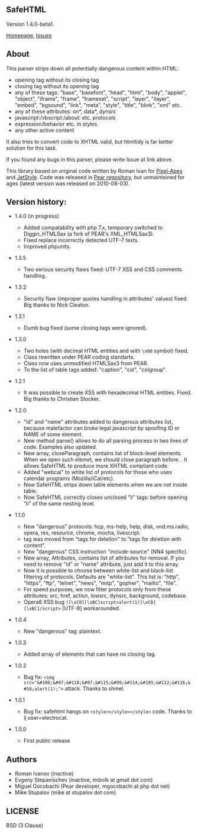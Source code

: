 SafeHTML
--------
Version 1.4.0-beta1.

[Homepage](https://github.com/landy2005/HTML_Safe),
[Issues](https://github.com/landy2005/HTML_Safe/issues)

## About

This parser strips down all potentially dangerous content within HTML:

  * opening tag without its closing tag
  * closing tag without its opening tag
  * any of these tags: "base", "basefont", "head", "html", "body", "applet", "object", "iframe", "frame", "frameset", "script", "layer", "ilayer", "embed", "bgsound", "link", "meta", "style", "title", "blink", "xml" etc.
  * any of these attributes: on\*, data\*, dynsrc
  * javascript:/vbscript:/about: etc. protocols
  * expression/behavior etc. in styles
  * any other active content

It also tries to convert code to XHTML valid, but htmltidy is far better solution for this task.

If you found any bugs in this parser, please write Issue at link above.

This library based on original code written by Roman Ivan for [Pixel-Apes](http://pixel-apes.com) and [JetStyle](http://jetstyle.ru). Code was released in [Pear repository](http://pear.php.net/package/HTML_Safe), but unmainteined for ages (latest version was released on 2010-08-03).


## Version history:

* 1.4.0 (in progress)
  * Added compatability with php 7.x, temporary switched to Diggin_HTMLSax (a fork of PEAR's XML_HTMLSax3).
  * Fixed replace incorrectly detected UTF-7 texts.
  * Improved phpunits.

* 1.3.5
  * Two serious security flaws fixed: UTF-7 XSS and CSS comments handling.

* 1.3.2
  * Security flaw (improper quotes handling in attributes' values) fixed. Big thanks to Nick Cleaton.

* 1.3.1
  * Dumb bug fixed (some closing tags were ignored).

* 1.3.0
  * Two holes (with decimal HTML entities and with `\x00` symbol) fixed.
  * Class rewritten under PEAR coding standarts.
  * Class now uses unmodified HTMLSax3 from PEAR.
  * To the list of table tags added: "caption", "col", "colgroup".

* 1.2.1
  * It was possible to create XSS with hexadecimal HTML entities. Fixed. Big thanks to Christian Stocker.

* 1.2.0
  * "id" and "name" attributes added to dangerous attributes list, because malefactor can broke legal javascript by spoofing ID or NAME of some element.
  * New method parse() allows to do all parsing process in two lines of code. Examples also updated.
  * New array, closeParagraph, contains list of block-level elements. When we open such elemet, we should close paragraph before. . It allows SafeHTML to produce more XHTML compliant code.
  * Added "webcal" to white list of protocols for those who uses calendar programs (Mozilla/iCal/etc).
  * Now SafeHTML strips down table elements when we are not inside table.
  * Now SafeHTML correctly closes unclosed "li" tags: before opening "li" of the same nesting level.

* 1.1.0
  * New "dangerous" protocols: hcp, ms-help, help, disk, vnd.ms.radio, opera, res, resource, chrome, mocha, livescript.
  * <XML> tag was moved from "tags for deletion" to "tags for deletion with content".
  * New "dangerous" CSS instruction "include-source" (NN4 specific).
  * New array, Attributes, contains list of attributes for removal. If you need to remove "id" or "name" attribute, just add it to this array.
  * Now it is possible to choose between white-list and black-list filtering of protocols. Defaults are "white-list".
 This list is: "http", "https", "ftp", "telnet", "news", "nntp", "gopher", "mailto", "file".
  * For speed purposes, we now filter protocols only from these attributes: src, href, action, lowsrc, dynsrc, background, codebase.
  * Opera6 XSS bug `([\xC0][\xBC]script>alert(1)[\xC0][\xBC]/script>` [UTF-8] workarounded.

* 1.0.4
  * New "dangerous" tag: plaintext.

* 1.0.3
  * Added array of elements that can have no closing tag.

* 1.0.2
  * Bug fix: `<img src="&#106;&#97;&#118;&#97;&#115;&#99;&#114;&#105;&#112;&#116;&#58;alert(1);">` attack.
 Thanks to shmel.

* 1.0.1
  * Bug fix: safehtml hangs on `<style></style></style>` code.
 Thanks to lj user=electrocat.

* 1.0.0
  * First public release

## Authors

* Roman Ivanov (inactive)
* Evgeny Stepanischev (inactive, imbolk at gmail dot com)
* Miguel Gocobachi (Pear developer, mgocobachi at php dot net)
* Mike Stupalov (mike at stupalov dot com)

## LICENSE

BSD (3 Clause)